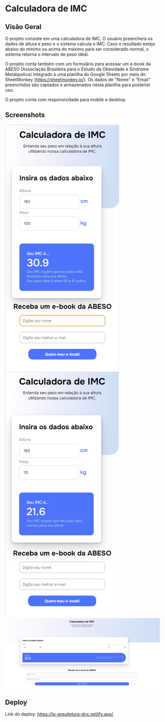 # Calculadora de IMC

## Visão Geral

O projeto consiste em uma calculadora de IMC. O usuário preencherá os dados de altura e peso e o sistema calcula o IMC.
Caso o resultado esteja abaixo do mínimo ou acima do máximo para ser considerado normal, o sistema retorna o intervalo de peso ideal.

O projeto conta também com um formulário para acessar um e-book da ABESO (Associação Brasileira para o Estudo da Obesidade e Síndrome Metabpolica) integrado à uma planilha do Google Sheets por meio do SheetMonkey (https://sheetmonkey.io/).
Os dados de "Nome" e "Email" preenchidos são captados e armazenados nesta planilha para posterior uso.

O projeto conta com responsividade para mobile e desktop.

## Screenshots

![Mobile](screenshots/imc-mobile.png)
![Mobile2](screenshots/imc-mobile2.png)
![Desktop](screenshots/imc-desktop.png)

## Deploy

Link do deploy: https://lp-arquitetura-dnc.netlify.app/
